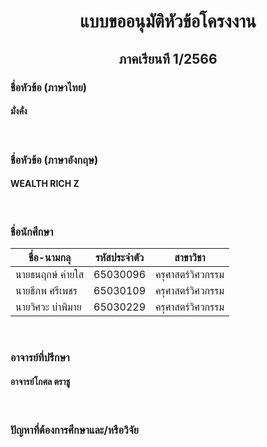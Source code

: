 <H1 align = center>แบบขออนุมัติหัวข้อโครงงาน</H1>	
<H2 align = center>ภาคเรียนที 1/2566</H2>
<H3>ชื่อหัวข้อ (ภาษาไทย)</H3>
<H4>มั่งคั่ง</H4>
<br>
<H3>ชื่อหัวข้อ (ภาษาอังกฤษ)</H3>	
<H4>WEALTH RICH Z</H4>
<br>
<H3>ชื่อนักศึกษา</H3>

|ชื่อ-นามกลุ|รหัสประจำตัว|สาขาวิชา|
|-----------|--------|-------|
|นายธนฤกษ์ ค่ายใส|65030096|ครุศาสตร์วิศวกรรม|
|นายธีภพ ศรีเพชร|65030109|ครุศาสตร์วิศวกรรม|
|นายวิศวะ บ่าพิมาย|65030229|ครุศาสตร์วิศวกรรม|
<br>
<H3>อาจารย์ที่ปรึกษา</H3>
<H4>อาจารย์โกศล ตราชู</H4>
<br>
<H3>ปัญหาที่ต้องการศึกษาและ/หรือวิจัย</H3>	

